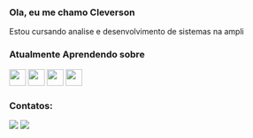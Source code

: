 ### Ola, eu me chamo Cleverson
Estou cursando analise e desenvolvimento de sistemas na ampli

### Atualmente Aprendendo sobre
<img src="https://cdn.jsdelivr.net/gh/devicons/devicon/icons/javascript/javascript-original.svg" width="30" height="30"/> <img src="https://cdn.jsdelivr.net/gh/devicons/devicon/icons/html5/html5-original.svg" width="30" height="30"/> <img src="https://cdn.jsdelivr.net/gh/devicons/devicon/icons/css3/css3-original.svg" width="30" height="30" /> <img src="https://cdn.jsdelivr.net/gh/devicons/devicon/icons/python/python-original.svg" width="30" height="30" />


### Contatos:

<div>
<a href="https://instagram.com/srclever_" target="_blank"><img src="https://img.shields.io/badge/-Instagram-%23E4405F?style=for-the-badge&logo=instagram&logoColor=white" target="_blank"></a>
<a href="https://www.linkedin.com/in/henriquescleverson" target="_blank"><img src="https://img.shields.io/badge/-LinkedIn-%230077B5?style=for-the-badge&logo=linkedin&logoColor=white" target="_blank"></a>   
</div>



